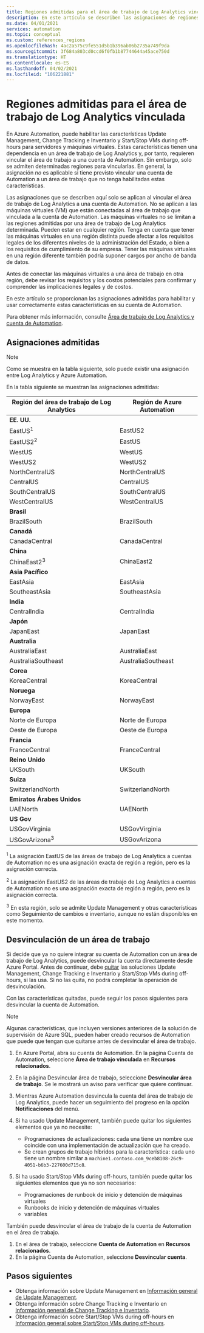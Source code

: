 ```yaml
---
title: Regiones admitidas para el área de trabajo de Log Analytics vinculada
description: En este artículo se describen las asignaciones de regiones admitidas entre una cuenta de Automation y un área de trabajo de Log Analytics en relación con ciertas características de Azure Automation.
ms.date: 04/01/2021
services: automation
ms.topic: conceptual
ms.custom: references_regions
ms.openlocfilehash: 4ac2a575c9fe551d5b1b396ab06b2735a749f9da
ms.sourcegitcommit: 3f684a803cd0ccd6f0fb1b87744644a45ace750d
ms.translationtype: HT
ms.contentlocale: es-ES
ms.lasthandoff: 04/02/2021
ms.locfileid: "106221881"
---
```

# <a name="supported-regions-for-linked-log-analytics-workspace"></a>Regiones admitidas para el área de trabajo de Log Analytics vinculada

En Azure Automation, puede habilitar las características Update Management, Change Tracking e Inventario y Start/Stop VMs during off-hours para servidores y máquinas virtuales. Estas características tienen una dependencia en un área de trabajo de Log Analytics y, por tanto, requieren vincular el área de trabajo a una cuenta de Automation. Sin embargo, solo se admiten determinadas regiones para vincularlas. En general, la asignación *no* es aplicable si tiene previsto vincular una cuenta de Automation a un área de trabajo que no tenga habilitadas estas características.

Las asignaciones que se describen aquí solo se aplican al vincular el área de trabajo de Log Analytics a una cuenta de Automation. No se aplican a las máquinas virtuales (VM) que están conectadas al área de trabajo que vinculada a la cuenta de Automation. Las máquinas virtuales no se limitan a las regiones admitidas por una área de trabajo de Log Analytics determinada. Pueden estar en cualquier región. Tenga en cuenta que tener las máquinas virtuales en una región distinta puede afectar a los requisitos legales de los diferentes niveles de la administración del Estado, o bien a los requisitos de cumplimiento de su empresa. Tener las máquinas virtuales en una región diferente también podría suponer cargos por ancho de banda de datos.

Antes de conectar las máquinas virtuales a una área de trabajo en otra región, debe revisar los requisitos y los costos potenciales para confirmar y comprender las implicaciones legales y de costos.

En este artículo se proporcionan las asignaciones admitidas para habilitar y usar correctamente estas características en su cuenta de Automation.

Para obtener más información, consulte [Área de trabajo de Log Analytics y cuenta de Automation](../../azure-monitor/insights/solutions.md#log-analytics-workspace-and-automation-account).

## <a name="supported-mappings"></a>Asignaciones admitidas

> [!NOTE]
> Como se muestra en la tabla siguiente, solo puede existir una asignación entre Log Analytics y Azure Automation.

En la tabla siguiente se muestran las asignaciones admitidas:

|**Región del área de trabajo de Log Analytics**|**Región de Azure Automation**|
|---|---|
|**EE. UU.**||
|EastUS<sup>1</sup>|EastUS2|
|EastUS2<sup>2</sup>|EastUS|
|WestUS|WestUS|
|WestUS2|WestUS2|
|NorthCentralUS|NorthCentralUS|
|CentralUS|CentralUS|
|SouthCentralUS|SouthCentralUS|
|WestCentralUS|WestCentralUS|
|**Brasil**||
|BrazilSouth|BrazilSouth|
|**Canadá**||
|CanadaCentral|CanadaCentral|
|**China**||
|ChinaEast2<sup>3</sup>|ChinaEast2|
|**Asia Pacífico**||
|EastAsia|EastAsia|
|SoutheastAsia|SoutheastAsia|
|**India**||
|CentralIndia|CentralIndia|
|**Japón**||
|JapanEast|JapanEast|
|**Australia**||
|AustraliaEast|AustraliaEast|
|AustraliaSoutheast|AustraliaSoutheast|
|**Corea**||
|KoreaCentral|KoreaCentral|
|**Noruega**||
|NorwayEast|NorwayEast|
|**Europa**||
|Norte de Europa|Norte de Europa|
|Oeste de Europa|Oeste de Europa|
|**Francia**||
|FranceCentral|FranceCentral|
|**Reino Unido**
|UKSouth|UKSouth|
|**Suiza**||
|SwitzerlandNorth|SwitzerlandNorth|
|**Emiratos Árabes Unidos**||
|UAENorth|UAENorth|
|**US Gov**||
|USGovVirginia|USGovVirginia|
|USGovArizona<sup>3</sup>|USGovArizona|

<sup>1</sup> La asignación EastUS de las áreas de trabajo de Log Analytics a cuentas de Automation no es una asignación exacta de región a región, pero es la asignación correcta.

<sup>2</sup> La asignación EastUS2 de las áreas de trabajo de Log Analytics a cuentas de Automation no es una asignación exacta de región a región, pero es la asignación correcta.

<sup>3</sup> En esta región, solo se admite Update Management y otras características como Seguimiento de cambios e inventario, aunque no están disponibles en este momento.

## <a name="unlink-a-workspace"></a>Desvinculación de un área de trabajo

Si decide que ya no quiere integrar su cuenta de Automation con un área de trabajo de Log Analytics, puede desvincular la cuenta directamente desde Azure Portal. Antes de continuar, debe [quitar](move-account.md#remove-features) las soluciones Update Management, Change Tracking e Inventario y Start/Stop VMs during off-hours, si las usa. Si no las quita, no podrá completar la operación de desvinculación.

Con las características quitadas, puede seguir los pasos siguientes para desvincular la cuenta de Automation.

> [!NOTE]
> Algunas características, que incluyen versiones anteriores de la solución de supervisión de Azure SQL, pueden haber creado recursos de Automation que puede que tengan que quitarse antes de desvincular el área de trabajo.

1. En Azure Portal, abra su cuenta de Automation. En la página Cuenta de Automation, seleccione **Área de trabajo vinculada** en **Recursos relacionados**.

2. En la página Desvincular área de trabajo, seleccione **Desvincular área de trabajo**. Se le mostrará un aviso para verificar que quiere continuar.

3. Mientras Azure Automation desvincula la cuenta del área de trabajo de Log Analytics, puede hacer un seguimiento del progreso en la opción **Notificaciones** del menú.

4. Si ha usado Update Management, también puede quitar los siguientes elementos que ya no necesite:

    * Programaciones de actualizaciones: cada una tiene un nombre que coincide con una implementación de actualización que ha creado.
    * Se crean grupos de trabajo híbridos para la característica: cada uno tiene un nombre similar a `machine1.contoso.com_9ceb8108-26c9-4051-b6b3-227600d715c8`.

5. Si ha usado Start/Stop VMs during off-hours, también puede quitar los siguientes elementos que ya no son necesarios:

    * Programaciones de runbook de inicio y detención de máquinas virtuales
    * Runbooks de inicio y detención de máquinas virtuales
    * variables

También puede desvincular el área de trabajo de la cuenta de Automation en el área de trabajo.

1. En el área de trabajo, seleccione **Cuenta de Automation** en **Recursos relacionados**.
2. En la página Cuenta de Automation, seleccione **Desvincular cuenta**.

## <a name="next-steps"></a>Pasos siguientes

* Obtenga información sobre Update Management en [Información general de Update Management](../update-management/overview.md).
* Obtenga información sobre Change Tracking e Inventario en [Información general de Change Tracking e Inventario](../change-tracking/overview.md).
* Obtenga información sobre Start/Stop VMs during off-hours en [Información general sobre Start/Stop VMs during off-hours](../automation-solution-vm-management.md).